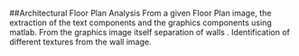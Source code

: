 ##Architectural Floor Plan Analysis
From a given Floor Plan image, the extraction of the text components and the graphics components using matlab.
From the graphics image itself separation of walls . 
Identification of different textures from the wall image.




